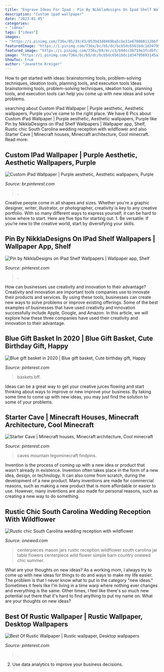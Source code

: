 ```yaml
---
title: "Engrave Ideas For Ipad - Pin By Nikkladesigns On Ipad Shelf Wallpapers"
description: "Custom ipad wallpaper"
date: "2023-01-05"
categories:
- "ideas"
tags: ["ideas"]
images:
- "https://i.pinimg.com/736x/05/39/43/053943d0469ba5cbe31e670888112bbf.jpg"
featuredImage: "https://i.pinimg.com/736x/bc/b5/dc/bcb5dc6561bdc1d34795693145a39d63.jpg"
featured_image: "https://i.pinimg.com/736x/b9/4c/c3/b94cc38f19e3fcdbfc15f99fcbd8712b.jpg"
image: "https://i.pinimg.com/736x/bc/b5/dc/bcb5dc6561bdc1d34795693145a39d63.jpg"
ShowToc: true
author: "Jeanette Kreiger"
---
```



How to get started with ideas: brainstorming tools, problem-solving techniques, ideation tools, planning tools, and execution tools
Ideas brainstorming tools, problem-solving techniques, ideation tools, planning tools, and execution tools can help you come up with new ideas and solve problems.

	

		
searching about Custom iPad Wallpaper | Purple aesthetic, Aesthetic wallpapers, Purple you've came to the right place. We have 6 Pics about Custom iPad Wallpaper | Purple aesthetic, Aesthetic wallpapers, Purple like Pin by NikklaDesigns on IPad Shelf Wallpapers | Wallpaper app, Shelf, Rustic chic South Carolina wedding reception with wildflower and also Starter Cave | Minecraft houses, Minecraft architecture, Cool minecraft. Read more:
		
    
## Custom IPad Wallpaper | Purple Aesthetic, Aesthetic Wallpapers, Purple

<img loading=lazy src="https://i.pinimg.com/736x/05/39/43/053943d0469ba5cbe31e670888112bbf.jpg" onerror="this.onerror=null;this.src='https://tse3.mm.bing.net/th?id=OIP.3B4IL_pM4hVYCiDcUa6XzwHaJ4&amp;pid=15.1';" alt="Custom iPad Wallpaper | Purple aesthetic, Aesthetic wallpapers, Purple">

_Source: br.pinterest.com_

>. 

	

Creative people come in all shapes and sizes. Whether you’re a graphic designer, writer, illustrator, or photographer, creativity is key to any creative portfolio. With so many different ways to express yourself, it can be hard to know where to start. Here are five tips for starting out: 1. Be versatile: If you’re new to the creative world, start by diversifying your skills.

    
## Pin By NikklaDesigns On IPad Shelf Wallpapers | Wallpaper App, Shelf

<img loading=lazy src="https://i.pinimg.com/736x/bb/2b/b4/bb2bb4a1325d699914a4aaf638c5c983.jpg" onerror="this.onerror=null;this.src='https://tse4.mm.bing.net/th?id=OIP.MHfGy3231YdES38EQ1BdtQHaJ3&amp;pid=15.1';" alt="Pin by NikklaDesigns on IPad Shelf Wallpapers | Wallpaper app, Shelf">

_Source: pinterest.com_

>. 

	

How can businesses use creativity and innovation to their advantage?
Creativity and innovation are important tools companies use to innovate their products and services. By using these tools, businesses can create new ways to solve problems or improve existing offerings. Some of the best examples of businesses that have used creativity and innovation successfully include Apple, Google, and Amazon. In this article, we will explore how these three companies have used their creativity and innovation to their advantage.

    
## Blue Gift Basket In 2020 | Blue Gift Basket, Cute Birthday Gift, Happy

<img loading=lazy src="https://i.pinimg.com/736x/b1/6e/1d/b16e1de272a3a1caa4f2f2330b469d94.jpg" onerror="this.onerror=null;this.src='https://tse4.mm.bing.net/th?id=OIP.ZWIrkWg4ypJhnQG5TPEGXQHaNK&amp;pid=15.1';" alt="Blue gift basket in 2020 | Blue gift basket, Cute birthday gift, Happy">

_Source: pinterest.com_

>baskets bff. 

	

Ideas can be a great way to get your creative juices flowing and start thinking about ways to improve or new improve your business. By taking some time to come up with new ideas, you may just find the solution to some of your problems.

    
## Starter Cave | Minecraft Houses, Minecraft Architecture, Cool Minecraft

<img loading=lazy src="https://i.pinimg.com/736x/bc/b5/dc/bcb5dc6561bdc1d34795693145a39d63.jpg" onerror="this.onerror=null;this.src='https://tse4.mm.bing.net/th?id=OIP.H7E2KI8u8Y-bsM4LsrJ0PAHaMj&amp;pid=15.1';" alt="Starter Cave | Minecraft houses, Minecraft architecture, Cool minecraft">

_Source: pinterest.com_

>caves mountain legominecraft findpins. 

	

Invention is the process of coming up with a new idea or product that wasn't already in existence. Invention often takes place in the form of a new idea, design, or technology. It can also come from scratch, during the development of a new product. Many inventions are made for commercial reasons, such as making a new product that is more affordable or easier to use. However, many inventions are also made for personal reasons, such as creating a new way to do something.

    
## Rustic Chic South Carolina Wedding Reception With Wildflower

<img loading=lazy src="http://wedding-pictures.onewed.com/match/images/18377/haynes_taylor_whitmeyer_photography_haynes2849.original.jpg?1379119165" onerror="this.onerror=null;this.src='https://tse4.mm.bing.net/th?id=OIP.2t7fqOQILor3hIAtzg9kdwHaLv&amp;pid=15.1';" alt="Rustic chic South Carolina wedding reception with wildflower">

_Source: onewed.com_

>centerpieces mason jars rustic reception wildflower south carolina jar table flowers centerpiece wild flower simple barn country onewed chic summer. 

	

What are your thoughts on new ideas?
As a working mom, I always try to come up with new ideas for things to do and ways to make my life easier. The problem is that I never know what to put in the category "new ideas." Sometimes it feels like I'm living in a time warp where nothing ever changes and everything is the same. Other times, I feel like there's so much new potential out there that it's hard to find anything to put my name on. What are your thoughts on new ideas?

    
## Best Of Rustic Wallpaper | Rustic Wallpaper, Desktop Wallpapers

<img loading=lazy src="https://i.pinimg.com/736x/b9/4c/c3/b94cc38f19e3fcdbfc15f99fcbd8712b.jpg" onerror="this.onerror=null;this.src='https://tse3.mm.bing.net/th?id=OIP.IsFaILrkgNmq2AevC8g8YwHaNK&amp;pid=15.1';" alt="Best Of Rustic Wallpaper | Rustic wallpaper, Desktop wallpapers">

_Source: pinterest.com_

>. 

	

2. Use data analytics to improve your business decisions.

